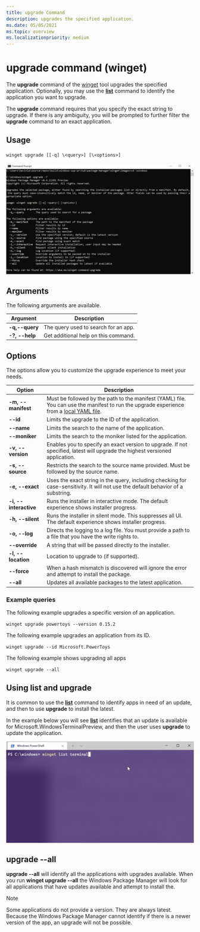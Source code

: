 ```yaml
---
title: upgrade Command
description: upgrades the specified application.
ms.date: 05/05/2021
ms.topic: overview
ms.localizationpriority: medium
---
```


# upgrade command (winget)

The **upgrade** command of the [winget](index.md) tool upgrades the specified application. Optionally, you may use the [**list**](.\list.md) command to identify the application you want to upgrade.  

The **upgrade** command requires that you specify the exact string to upgrade. If there is any ambiguity, you will be prompted to further filter the **upgrade** command to  an exact application.

## Usage

`winget upgrade [[-q] \<query>] [\<options>]`

![Image of upgrade command arguments](images\upgrade.png)

## Arguments

The following arguments are available.

| Argument      | Description |
|-------------|-------------|  
| **-q,--query**  |  The query used to search for an app. |
| **-?, --help** |  Get additional help on this command. |

## Options

The options allow you to customize the upgrade experience to meet your needs.

| Option      | Description |
|-------------|-------------|  
| **-m, --manifest** |   Must be followed by the path to the manifest (YAML) file. You can use the manifest to run the upgrade experience from a [local YAML file](install.md#local-install). |
| **--id**    |  Limits the upgrade to the ID of the application.   |  
| **--name**   |  Limits the search to the name of the application. |  
| **--moniker**   | Limits the search to the moniker listed for the application. |  
| **-v, --version**  |  Enables you to specify an exact version to upgrade. If not specified, latest will upgrade the highest versioned application. |  
| **-s, --source**   |  Restricts the search to the source name provided. Must be followed by the source name. |  
| **-e, --exact**   |   Uses the exact string in the query, including checking for case-sensitivity. It will not use the default behavior of a substring. |  
| **-i, --interactive** |  Runs the installer in interactive mode. The default experience shows installer progress. |  
| **-h, --silent** |  Runs the installer in silent mode. This suppresses all UI. The default experience shows installer progress. |  
| **-o, --log**  |  Directs the logging to a log file. You must provide a path to a file that you have the write rights to. |
| **--override** | A string that will be passed directly to the installer.    |
| **-l, --location** |    Location to upgrade to (if supported). |
| **--force** | When a hash mismatch is discovered will ignore the error and attempt to install the package.    |
| **--all** | Updates all available packages to the latest application. |
### Example queries

The following example upgrades a specific version of an application.

```CMD
winget upgrade powertoys --version 0.15.2
```

The following example upgrades an application from its ID.

```CMD
winget upgrade --id Microsoft.PowerToys
```

The following example shows upgrading all apps

```CMD
winget upgrade --all
```

## Using list and upgrade

It is common to use the [**list**](.\list.md) command to identify apps in need of an update, and then to use **upgrade** to install the latest.

In the example below you will see [**list**](.\list.md) identifies that an update is available for Microsoft.WindowsTerminalPreview, and then the user uses **upgrade** to update the application.

![Animation demonstrating list and upgrade commands](images\upgrade.gif)

## **upgrade** --all

**upgrade --all** will identify all the applications with upgrades available. When you run **winget upgrade --all** the Windows Package Manager will look for all applications that have updates available and attempt to install the.

> [!NOTE]
> Some applications do not provide a version.  They are always latest.  Because the Windows Package Manager cannot identify if there is a newer version of the app, an upgrade will not be possible.
